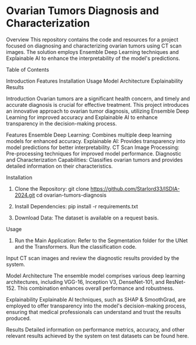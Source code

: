 # Ovarian Tumors Diagnosis and Characterization

Overview
This repository contains the code and resources for a project focused on diagnosing and characterizing ovarian tumors using CT scan images. The solution employs Ensemble Deep Learning techniques and Explainable AI to enhance the interpretability of the model's predictions.

Table of Contents

Introduction
Features
Installation
Usage
Model Architecture
Explainability
Results



Introduction
Ovarian tumors are a significant health concern, and timely and accurate diagnosis is crucial for effective treatment. This project introduces an innovative approach to ovarian tumor diagnosis, utilizing Ensemble Deep Learning for improved accuracy and Explainable AI to enhance transparency in the decision-making process.

Features
Ensemble Deep Learning: Combines multiple deep learning models for enhanced accuracy.
Explainable AI: Provides transparency into model predictions for better interpretability.
CT Scan Image Processing: Pre-processing techniques for improved model performance.
Diagnostic and Characterization Capabilities: Classifies ovarian tumors and provides detailed information on their characteristics.

Installation
1. Clone the Repository:
git clone https://github.com/Starlord33/ISDIA-2024.git
cd ovarian-tumors-diagnosis

2. Install Dependencies:
pip install -r requirements.txt

3. Download Data:
The dataset is available on a request basis.


Usage

1. Run the Main Application:
Refer to the Segmentation folder for the UNet and the Transformers.
Run the classification code.

Input CT scan images and review the diagnostic results provided by the system.

Model Architecture
The ensemble model comprises various deep learning architectures, including VGG-16, Inception V3, DenseNet-101, and ResNet-152. This combination enhances overall performance and robustness.


Explainability
Explainable AI techniques, such as SHAP & SmoothGrad, are employed to offer transparency into the model's decision-making process, ensuring that medical professionals can understand and trust the results produced.


Results
Detailed information on performance metrics, accuracy, and other relevant results achieved by the system on test datasets can be found here.
